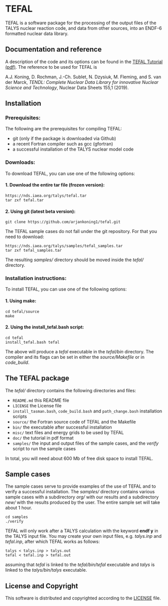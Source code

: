 
# TEFAL
TEFAL is a software package for the processing of the output files of the TALYS nuclear reaction code, and data from other sources, into an ENDF-6 formatted nuclear data library.

## Documentation and reference
A description of the code and its options can be found in the [TEFAL Tutorial (pdf)](https://github.com/arjankoning1/tefal/blob/main/doc/tefal.pdf).
The reference to be used for TEFAL is

A.J. Koning, D. Rochman, J.-Ch. Sublet, N. Dzysiuk, M. Fleming, and S. van der Marck, *TENDL: Complete Nuclear Data Library for innovative Nuclear Science and Technology*, Nuclear Data Sheets 155,1 (2019).

## Installation

### Prerequisites:

The following are the prerequisites for compiling TEFAL:
  - git (only if the package is downloaded via Github)
  - a recent Fortran compiler such as gcc (gfortran)
  - a successful installation of the TALYS nuclear model code

### Downloads:

To download TEFAL, you can use one of the following options:
#### 1. Download the entire tar file (frozen version):
```
https://nds.iaea.org/talys/tefal.tar
tar zxf tefal.tar
```

#### 2. Using git (latest beta version):
```
git clone https://github.com/arjankoning1/tefal.git
```
The TEFAL sample cases do not fall under the git repository. For that you need to download:
```
https://nds.iaea.org/talys/samples/tefal_samples.tar
tar zxf tefal_samples.tar
```
The resulting *samples/* directory should be moved inside the *tefal/* directory.

### Installation instructions:

To install TEFAL, you can use one of the following options:
#### 1. Using make:
```
cd tefal/source
make
```
#### 2. Using the install_tefal.bash script:
```
cd tefal
install_tefal.bash tefal
```

The above will produce a *tefal* executable in the *tefal/bin* directory. 
The compiler and its flags can be set in either the *source/Makefile* or in *code_build*.

## The TEFAL package

The *tefal/* directory contains the following directories and files:

+ `README.md` this README file
+ `LICENSE` the License file
+ `install_tasman.bash`, `code_build.bash` and `path_change.bash` installation scripts
+ `source/` the Fortran source code of TEFAL and the Makefile
+ `bin/` the executable after successful installation
+ `misc/` text files and energy grids to be used by TEFAL
+ `doc/` the tutorial in pdf format
+ `samples/` the input and output files of the sample cases, and the *verify* script to run the sample cases

In total, you will need about 600 Mb of free disk space to install TEFAL.

## Sample cases

The sample cases serve to provide examples of the use of TEFAL and to verify a successful installation. The *samples/* directory contains various sample cases with a subdirectory *org/* with our results and a subdirectory *new/* with the results produced by the user. The entire sample set will take about 1 hour.
```
cd samples
./verify
```

TEFAL will only work after a TALYS calculation with the keyword **endf y** in the TALYS input file.
You may create your own input files, e.g. *talys.inp* and *tefal.inp*, after which TEFAL works as follows:

```
talys < talys.inp > talys.out
tefal < tefal.inp > tefal.out
```
assuming that *tefal* is linked to the *tefal/bin/tefal* executable and *talys* is linked to the *talys/bin/talys* executable.

## License and Copyright
This software is distributed and copyrighted according to the [LICENSE](LICENSE) file.
